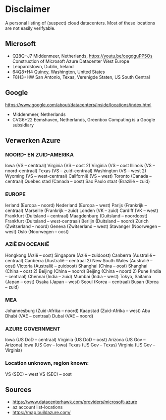 # Disclaimer
A personal listing of (suspect) cloud datacenters. Most of these locations are not easily verifyable.

## Microsoft
- Q28Q+J7 Middenmeer, Netherlands, https://youtu.be/oegdguPP5Os Construction of Microsoft Azure Datacenter West Europe
- Leopardstown, Dublin, Ireland
- 64Q8+H4 Quincy, Washington, United States
- F8H3+HW San Antonio, Texas, Verenigde Staten, US South Central

## Google
https://www.google.com/about/datacenters/inside/locations/index.html
- Middenmeer, Netherlands
- CVG6+22 Eemshaven, Netherlands, Greenbox Computing is a Google subsidiary



## Verwerken Azure
### NOORD- EN ZUID-AMERIKA
Iowa (VS – centraal)
Virginia (VS – oost 2)
Virginia (VS – oost
Illinois (VS – noord-centraal)
Texas (VS – zuid-centraal)
Washington (VS – west 2)
Wyoming (VS – west-centraal)
Californië (VS – west)
Toronto (Canada – centraal)
Quebec stad (Canada – oost)
Sao Paulo staat (Brazilië – zuid)

### EUROPE
Ierland (Europa – noord)
Nederland (Europa – west)
Parijs (Frankrijk – centraal)
Marseille (Frankrijk – zuid)
Londen (VK – zuid)
Cardiff (VK – west)
Frankfurt (Duitsland – centraal)
Maagdenburg (Duitsland – noordoost)
Frankfurt (Duitsland – west-centraal)
Berlijn (Duitsland – noord)
Zürich (Zwitserland – noord)
Geneva (Zwitserland – west)
Stavanger (Noorwegen – west)
Oslo (Noorwegen – oost)

### AZIË EN OCEANIË
Hongkong (Azië – oost)
Singapore (Azië – zuidoost)
Canberra (Australië – centraal)
Canberra (Australië – centraal 2)
New South Wales (Australië – oost)
Victoria (Australië – zuidoost)
Shanghai (China – oost)
Shanghai (China – oost 2)
Beijing (China – noord)
Beijing (China – noord 2)
Pune (India – centraal)
Chennai (India – zuid)
Mumbai (India – west)
Tokyo, Saitama (Japan – oost)
Osaka (Japan – west)
Seoul (Korea – centraal)
Busan (Korea – zuid)
 
### MEA
Johannesburg (Zuid-Afrika – noord)
Kaapstad (Zuid-Afrika – west)
Abu Dhabi (VAE – centraal)
Dubai (VAE – noord)

### AZURE GOVERNMENT
Iowa (US DoD – centraal)
Virginia (US DoD – oost)
Arizona (US Gov – Arizona)
Iowa (US Gov – Iowa)
Texas (US Gov – Texas)
Virginia (US Gov – Virginia)

### Location unknown, region known:
VS (SEC) – west
VS (SEC) – oost


## Sources
- https://www.datacenterhawk.com/providers/microsoft-azure
- az account list-locations
- https://map.buildazure.com/
